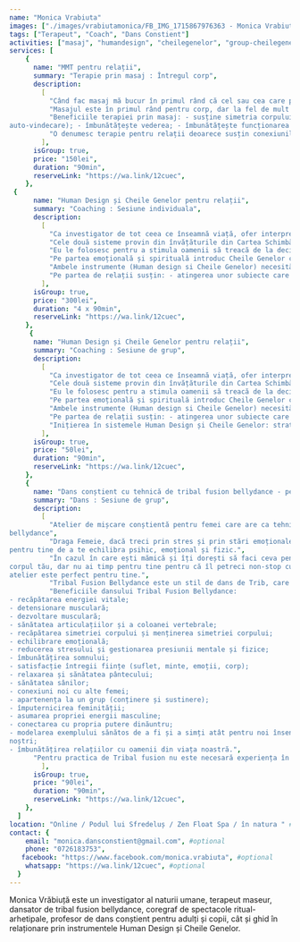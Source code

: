 ```yaml
---
name: "Monica Vrabiuta"
images: ["./images/vrabiutamonica/FB_IMG_1715867976363 - Monica Vrabiuta.jpg"]
tags: ["Terapeut", "Coach", "Dans Constient"]
activities: ["masaj", "humandesign", "cheilegenelor", "group-cheilegenelor", "group-humandesign", "group-dans"]
services: [
    {
      name: "MMT pentru relații",
      summary: "Terapie prin masaj : Întregul corp",
      description:
        [
          "Când fac masaj mă bucur în primul rând că cel sau cea care primește se poate odihni, se poate relaxa, poate să aibă acel timp cu sine, pentru sine care ajută corpul să vină blând către starea de echilibru sufletesc.",
          "Masajul este în primul rând pentru corp, dar la fel de mult este și pentru suflet.",
          "Beneficiile terapiei prin masaj: - susține simetria corpului; - relaxează mintea; - tratează spre o stare generală de bine sistemul muscular, osos, cardiovascular, limfatic, nervos; - te conecteaza cu propriul corp și cu părți ale corpului pe care le ignori sau de care nu ești constient/a; - eliberează emoții blocate în diferite părți ale corpului; - ajuta corpul să se îndrepte lin către starea de homeostazie (starea optimă de regenerare,
auto-vindecare); - îmbunătățește vederea; - îmbunătățește funcționarea organelor; - deblochează contracturile; - liniștește durerea simțită în diferite zone ale corpului; - susține circulația libera a energiei prin corp; - te susține să ai un somn cu adevărat odihnitor.",
          "O denumesc terapie pentru relații deoarece susțin conexiunile armonioase dintre oameni prin acest masaj. Indiferent dacă te afli sau nu într-o relație, relaxarea corpului este punctul de pornire spre atingerea relațiilor armonioase cu toți oamenii din viața ta.",
        ],
      isGroup: true,
      price: "150lei",
      duration: "90min",
      reserveLink: "https://wa.link/12cuec",
    },
 {
      name: "Human Design și Cheile Genelor pentru relații",
      summary: "Coaching : Sesiune individuala",
      description:
        [
          "Ca investigator de tot ceea ce înseamnă viață, ofer interpretări și ghidaj prin instrumentele Human Design și Cheile Genelor.",
          "Cele două sisteme provin din învățăturile din Cartea Schimbărilor - I Ching.",
          "Eu le folosesc pentru a stimula oamenii să treacă de la deciziile luate exclusiv din minte la deciziile luate în mod integru din tot corpul. Strict pentru acest scop interpretez profilul de Human design si ghidez blând pașii care sunt importanți pentru o viață sănătoasă într-un corp cu un design unic.",
          "Pe partea emoțională și spirituală introduc Cheile Genelor care aduc profunzime prin înțelegerea Umbrelor și Darurilor omului. Aici folosesc un limbaj simplu și ajut la înțelegerea conceptelor si principiilor de bază umane și universale.",
          "Ambele instrumente (Human design si Cheile Genelor) necesită o inițiere blândă, pentru ca scopul lor, acela de a ne bucura de viața noastră, liberi, să fie atins prin forțe proprii.",
          "Pe partea de relații susțin: - atingerea unor subiecte care țin de conștientizarea rănilor noastre moștenite prin ADN; - asumarea celui mai important Dar din profilul cheilor genelor care are legătură cu zona ombilicului, centrul puterii emoționale; - înțelegerea vocației și activarea Darului vocației în corp (prin coloana vertebrală); - parcurgerea Căii karmice, Căii Inteligenței și Căii iubirii.",
        ],
      isGroup: true,
      price: "300lei",
      duration: "4 x 90min",
      reserveLink: "https://wa.link/12cuec",
    },
     {
      name: "Human Design și Cheile Genelor pentru relații",
      summary: "Coaching : Sesiune de grup",
      description:
        [
          "Ca investigator de tot ceea ce înseamnă viață, ofer interpretări și ghidaj prin instrumentele Human Design și Cheile Genelor.",
          "Cele două sisteme provin din învățăturile din Cartea Schimbărilor - I Ching.",
          "Eu le folosesc pentru a stimula oamenii să treacă de la deciziile luate exclusiv din minte la deciziile luate în mod integru din tot corpul. Strict pentru acest scop interpretez profilul de Human design si ghidez blând pașii care sunt importanți pentru o viață sănătoasă într-un corp cu un design unic.",
          "Pe partea emoțională și spirituală introduc Cheile Genelor care aduc profunzime prin înțelegerea Umbrelor și Darurilor omului. Aici folosesc un limbaj simplu și ajut la înțelegerea conceptelor si principiilor de bază umane și universale.",
          "Ambele instrumente (Human design si Cheile Genelor) necesită o inițiere blândă, pentru ca scopul lor, acela de a ne bucura de viața noastră, liberi, să fie atins prin forțe proprii.",
          "Pe partea de relații susțin: - atingerea unor subiecte care țin de conștientizarea rănilor noastre moștenite prin ADN; - asumarea celui mai important Dar din profilul cheilor genelor care are legătură cu zona ombilicului, centrul puterii emoționale; - înțelegerea vocației și activarea Darului vocației în corp (prin coloana vertebrală); - parcurgerea Căii karmice, Căii Inteligenței și Căii iubirii.",
          "Inițierea în sistemele Human Design și Cheile Genelor: strategie și autoritate, secvența de activare, secvența Venus.",
        ],
      isGroup: true,
      price: "50lei",
      duration: "90min",
      reserveLink: "https://wa.link/12cuec",
    },
    {
      name: "Dans conștient cu tehnică de tribal fusion bellydance - pentru femei",
      summary: "Dans : Sesiune de grup",
      description:
        [
          "Atelier de mișcare conștientă pentru femei care are ca tehnică stilul de dans tribal fusion
bellydance",
          "Draga Femeie, dacă treci prin stres și prin stări emoționale puternice atunci dansul poate fi un instrument
pentru tine de a te echilibra psihic, emoțional și fizic.",
          "În cazul în care ești mămică și îți dorești să faci ceva pentru sufletul tău și mai ales pentru
corpul tău, dar nu ai timp pentru tine pentru că îl petreci non-stop cu copilașii atunci acest
atelier este perfect pentru tine.",
          "Tribal Fusion Bellydance este un stil de dans de Trib, care pune în mișcare zona pântecului, zona abdomenului, musculatura care susține coloana vertebrală, lucrează postura întregului corp și permite femeilor să se conecteze la starea lor naturală de a fi. Atelierul se întâmplă între femei.",
          "Beneficiile dansului Tribal Fusion Bellydance:
- recăpătarea energiei vitale;
- detensionare musculară;
- dezvoltare musculară;
- sănătatea articulațiilor și a coloanei vertebrale;
- recăpătarea simetriei corpului și menținerea simetriei corpului;
- echilibrare emoțională;
- reducerea stresului și gestionarea presiunii mentale și fizice;
- îmbunătățirea somnului;
- satisfacție întregii ființe (suflet, minte, emoții, corp);
- relaxarea și sănătatea pântecului;
- sănătatea sânilor;
- conexiuni noi cu alte femei;
- apartenența la un grup (conținere și sustinere);
- împuternicirea feminității;
- asumarea propriei energii masculine;
- conectarea cu propria putere dinăuntru;
- modelarea exemplului sănătos de a fi și a simți atât pentru noi însene cât și pentru copiii
noștri;
- îmbunătățirea relațiilor cu oamenii din viața noastră.",
      "Pentru practica de Tribal fusion nu este necesară experiența în vreo tehnică de dans.",
        ],
      isGroup: true,
      price: "90lei",
      duration: "90min",
      reserveLink: "https://wa.link/12cuec",
    },
  ]
location: "Online / Podul lui Sfredeluș / Zen Float Spa / în natura " #optional
contact: {
    email: "monica.dansconstient@gmail.com", #optional
    phone: "0726183753",
   facebook: "https://www.facebook.com/monica.vrabiuta", #optional
    whatsapp: "https://wa.link/12cuec", #optional
  }
---
```


Monica Vrăbiuță este un investigator al naturii umane, terapeut maseur, dansator de tribal fusion bellydance, coregraf de spectacole ritual-arhetipale, profesor de dans conștient pentru adulți și copii, cât și ghid în relaționare prin instrumentele Human Design și Cheile Genelor.
